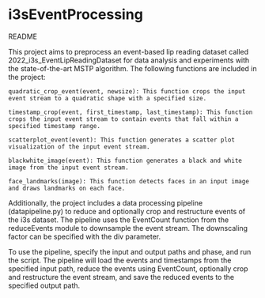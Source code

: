 # i3sEventProcessing
README

This project aims to preprocess an event-based lip reading dataset called 2022_i3s_EventLipReadingDataset for data analysis and experiments with the state-of-the-art MSTP algorithm. The following functions are included in the project:

    quadratic_crop_event(event, newsize): This function crops the input event stream to a quadratic shape with a specified size.

    timestamp_crop(event, first_timestamp, last_timestamp): This function crops the input event stream to contain events that fall within a specified timestamp range.

    scatterplot_event(event): This function generates a scatter plot visualization of the input event stream.

    blackwhite_image(event): This function generates a black and white image from the input event stream.

    face_landmarks(image): This function detects faces in an input image and draws landmarks on each face.

Additionally, the project includes a data processing pipeline (datapipeline.py) to reduce and optionally crop and restructure events of the i3s dataset. The pipeline uses the EventCount function from the reduceEvents module to downsample the event stream. The downscaling factor can be specified with the div parameter.

To use the pipeline, specify the input and output paths and phase, and run the script. The pipeline will load the events and timestamps from the specified input path, reduce the events using EventCount, optionally crop and restructure the event stream, and save the reduced events to the specified output path.
